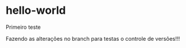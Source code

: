 # hello-world
Primeiro teste

Fazendo as alterações no branch para testas o controle de versões!!!

